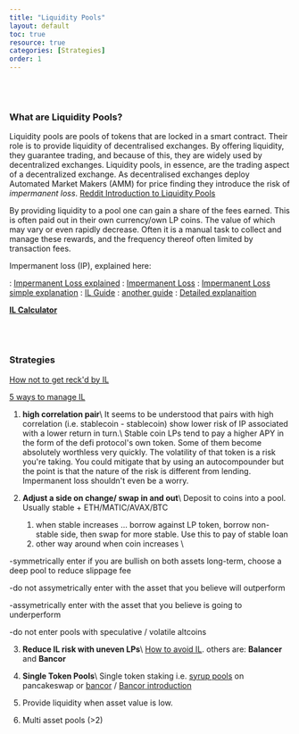 ```yaml
---
title: "Liquidity Pools"
layout: default
toc: true
resource: true
categories: [Strategies]
order: 1
---
```


<br><br>

### What are Liquidity Pools?
Liquidity pools are pools of tokens that are locked in a smart contract. Their role is to provide liquidity of decentralised exchanges. By offering liquidity, they guarantee trading, and because of this, they are widely used by decentralized exchanges. Liquidity pools, in essence, are the trading aspect of a decentralized exchange. As decentralised exchanges deploy Automated Market Makers (AMM) for price finding they introduce the risk of _impermanent loss_. [Reddit Introduction to Liquidity Pools](https://www.reddit.com/r/CryptoCurrency/comments/mfk2oi/defi_explained_liquidity_pools/ "Source on  reddit")

By providing liquidity to a pool one can gain a share of the fees earned. This is often paid out in their own currency/own LP coins. The value of which may vary or even rapidly decrease. Often it is a manual task to collect and manage these rewards, and the frequency thereof often limited by transaction fees.

Impermanent loss (IP), explained here:

: [Impermanent Loss explained](https://finematics.com/impermanent-loss-explained/)
: [Impermanent Loss](https://3commas.io/academy/articles/impermanent-loss-explained)
: [Impermanent Loss simple explanation](https://3commas.io/academy/articles/impermanent-loss-explained)
: [IL Guide](https://rugdoc.io/education/impermanent-loss/)
: [another guide](https://blog.bancor.network/beginners-guide-to-getting-rekt-by-impermanent-loss-7c9510cb2f22)
: [Detailed explanaition](https://finematics.com/impermanent-loss-explained/)


**[IL Calculator](https://decentyields.com/impermanent-loss-calculator)**


<br><br>

###  Strategies
[How not to get reck'd by IL](https://defiyield-app-guides.medium.com/how-to-avoid-getting-rekt-with-yield-farming-7e558ce08ea1)

[5 ways to manage IL](https://www.reddit.com/r/CryptoCurrency/comments/ssaze5/5_most_effective_ways_to_manage_or_avoid/)
1. **high correlation pair**\\
It seems to be understood that pairs with high correlation (i.e. stablecoin - stablecoin) show lower risk of IP associated with a lower return in turn.\\
Stable coin LPs tend to pay a higher APY in the form of the defi protocol's own token. Some of them become absolutely worthless very quickly. The volatility of that token is a risk you're taking. You could mitigate that by using an autocompounder but the point is that the nature of the risk is different from lending. Impermanent loss shouldn't even be a worry.

2. **Adjust a side on change/ swap in and out**\\
Deposit to coins into a pool. Usually stable + ETH/MATIC/AVAX/BTC
    1. when stable increases … borrow against LP token, borrow non-stable side, then swap for more stable. Use this to pay of stable loan
    2. other way around when coin increases  \\
    
-symmetrically enter if you are bullish on both assets long-term, choose a deep pool to reduce slippage fee

-do not assymetrically enter with the asset that you believe will outperform 

-assymetrically enter with the asset that you believe is going to underperform

-do not enter pools with speculative / volatile altcoins


3. **Reduce IL risk with uneven LPs**\\
  [How to avoid IL](https://newsletter.banklesshq.com/p/how-to-avoid-impermanent-loss).
  others are: **Balancer** and **Bancor**
  
4. **Single Token Pools**\\
    Single token staking i.e. [syrup pools](https://pancakeswap.finance/pools) on pancakeswap or [bancor](https://app.bancor.network/pools) / [Bancor introduction](https://finematics.com/bancor-v2-explained/)
    
5. Provide liquidity when asset value is low.

6. Multi asset pools (>2)
